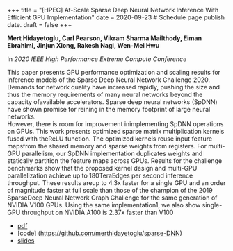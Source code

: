 +++
title = "[HPEC] At-Scale Sparse Deep Neural Network Inference With Efficient GPU Implementation"
date = 2020-09-23  # Schedule page publish date.
draft = false
+++

**Mert Hidayetoglu, Carl Pearson, Vikram Sharma Mailthody, Eiman Ebrahimi, Jinjun Xiong, Rakesh Nagi, Wen-Mei Hwu**

In *2020 IEEE High Performance Extreme Compute Conference*

This paper presents GPU performance optimization and scaling results for inference models of the Sparse Deep Neural Network Challenge 2020.
Demands for network quality have increased rapidly, pushing the size and thus the memory requirements of many neural networks beyond the capacity ofavailable accelerators.
Sparse deep neural networks (SpDNN) have shown promise for reining in the memory footprint of large neural networks.\
However, there is room for improvement inimplementing SpDNN operations on GPUs.
This work presents optimized sparse matrix multiplication kernels fused with theReLU function.
The optimized kernels reuse input feature mapsfrom the shared memory and sparse weights from registers.
For multi-GPU parallelism, our SpDNN implementation duplicates weights and statically partition the feature maps across GPUs.
Results for the challenge benchmarks show that the proposed kernel design and multi-GPU parallelization achieve up to 180TeraEdges per second inference throughput.
These results areup to 4.3x faster for a single GPU and an order of magnitude faster at full scale than those of the champion of the 2019 SparseDeep Neural Network Graph Challenge for the same generation of NVIDIA V100 GPUs.
Using the same implementation1, we also show single-GPU throughput on NVIDIA A100 is 2.37x faster than V100

* [pdf](/pdf/20200923_hidayetoglu_hpec.pdf)
* [code] (https://github.com/merthidayetoglu/sparse-DNN)
* [slides](/pdf/20200923_hidayetoglu_hpec_slides.pdf)